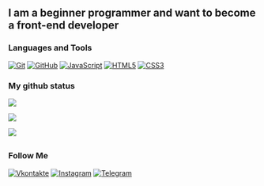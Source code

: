 
## I am a beginner programmer and want to become a front-end developer

### Languages and Tools
[![Git](https://img.shields.io/badge/-Git-0d1117?style=for-the-badge&logo=Git&logoColor=#000000)](https://github.com/ket02jfu)
[![GitHub](https://img.shields.io/badge/-GitHub-0d1117?style=for-the-badge&logo=GitHub&logoColor=#000000)](https://github.com/ket02jfu)
[![JavaScript](https://img.shields.io/badge/-JavaScript-151515?style=for-the-badge&logo=JavaScript&logoColor=E9D54D)](https://github.com/ket02jfu)
[![HTML5](https://img.shields.io/badge/-HTML-0d1117?style=for-the-badge&logo=HTML5&logoColor=#E34F26)](https://github.com/ket02jfu)
[![CSS3](https://img.shields.io/badge/-CSS-151515?style=for-the-badge&logo=CSS3&logoColor=18A0FB)](https://github.com/ket02jfu)

### My github status
[![](https://github-readme-stats.vercel.app/api?username=ket02jfu&show_icons=true&theme=dark)](https://github.com/ket02jfu/github-readme-stats)

![](https://github-readme-stats.vercel.app/api/top-langs/?username=ket02jfu&layout=compact&theme=dark)

![](https://github-profile-trophy.vercel.app/?username=ket02jfu&theme=darkhub)
## 

### Follow Me
[![Vkontakte](https://img.shields.io/badge/-Vkontakte-151515?style=for-the-badge&logo=Vk&logoColor=1771F5)](https://vk.com/entercaptcha)
[![Instagram](https://img.shields.io/badge/-Instagram-151515?style=for-the-badge&logo=instagram&logoColor=B4068E)](https://www.instagram.com/me_il._.li)
[![Telegram](https://img.shields.io/badge/-Telegram-151515?style=for-the-badge&logo=telegram&logoColor=27A0D9)](https://t.me/entercaptcha)



